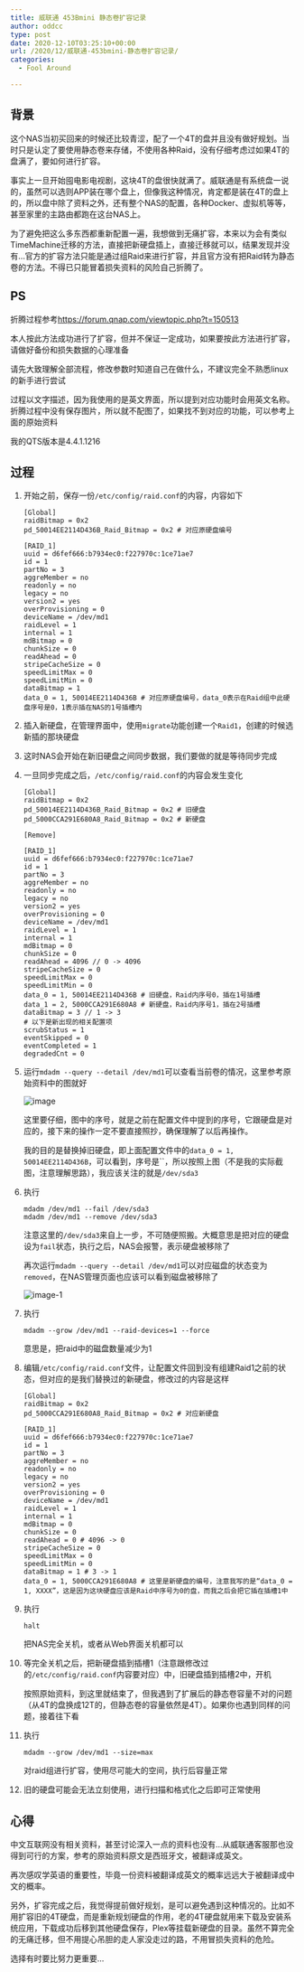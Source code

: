 ```yaml
---
title: 威联通 453Bmini 静态卷扩容记录
author: oddcc
type: post
date: 2020-12-10T03:25:10+00:00
url: /2020/12/威联通-453bmini-静态卷扩容记录/
categories:
  - Fool Around

---
```

## 背景

这个NAS当初买回来的时候还比较青涩，配了一个4T的盘并且没有做好规划。当时只是认定了要使用静态卷来存储，不使用各种Raid，没有仔细考虑过如果4T的盘满了，要如何进行扩容。

事实上一旦开始囤电影电视剧，这块4T的盘很快就满了。威联通是有系统盘一说的，虽然可以选则APP装在哪个盘上，但像我这种情况，肯定都是装在4T的盘上的，所以盘中除了资料之外，还有整个NAS的配置，各种Docker、虚拟机等等，甚至家里的主路由都跑在这台NAS上。

为了避免把这么多东西都重新配置一遍，我想做到无痛扩容，本来以为会有类似TimeMachine迁移的方法，直接把新硬盘插上，直接迁移就可以，结果发现并没有…官方的扩容方法只能是通过组Raid来进行扩容，并且官方没有把Raid转为静态卷的方法。不得已只能冒着损失资料的风险自己折腾了。<!--more-->

## PS

折腾过程参考<https://forum.qnap.com/viewtopic.php?t=150513>

本人按此方法成功进行了扩容，但并不保证一定成功，如果要按此方法进行扩容，请做好备份和损失数据的心理准备

请先大致理解全部流程，修改参数时知道自己在做什么，不建议完全不熟悉linux的新手进行尝试

过程以文字描述，因为我使用的是英文界面，所以提到对应功能时会用英文名称。折腾过程中没有保存图片，所以就不配图了，如果找不到对应的功能，可以参考上面的原始资料

我的QTS版本是4.4.1.1216

## 过程

1. 开始之前，保存一份`/etc/config/raid.conf`的内容，内容如下

    ```shell
    [Global]
    raidBitmap = 0x2
    pd_50014EE2114D436B_Raid_Bitmap = 0x2 # 对应原硬盘编号

    [RAID_1]
    uuid = d6fef666:b7934ec0:f227970c:1ce71ae7
    id = 1
    partNo = 3
    aggreMember = no
    readonly = no
    legacy = no
    version2 = yes
    overProvisioning = 0
    deviceName = /dev/md1
    raidLevel = 1
    internal = 1
    mdBitmap = 0
    chunkSize = 0
    readAhead = 0
    stripeCacheSize = 0
    speedLimitMax = 0
    speedLimitMin = 0
    dataBitmap = 1
    data_0 = 1, 50014EE2114D436B # 对应原硬盘编号，data_0表示在Raid组中此硬盘序号是0，1表示插在NAS的1号插槽内
    ```
    
2. 插入新硬盘，在管理界面中，使用`migrate`功能创建一个`Raid1`，创建的时候选新插的那块硬盘

3. 这时NAS会开始在新旧硬盘之间同步数据，我们要做的就是等待同步完成

4. 一旦同步完成之后，`/etc/config/raid.conf`的内容会发生变化
    ```shell
    [Global]
    raidBitmap = 0x2
    pd_50014EE2114D436B_Raid_Bitmap = 0x2 # 旧硬盘
    pd_5000CCA291E680A8_Raid_Bitmap = 0x2 # 新硬盘

    [Remove]

    [RAID_1]
    uuid = d6fef666:b7934ec0:f227970c:1ce71ae7
    id = 1
    partNo = 3
    aggreMember = no
    readonly = no
    legacy = no
    version2 = yes
    overProvisioning = 0
    deviceName = /dev/md1
    raidLevel = 1
    internal = 1
    mdBitmap = 0
    chunkSize = 0
    readAhead = 4096 // 0 -> 4096
    stripeCacheSize = 0
    speedLimitMax = 0
    speedLimitMin = 0
    data_0 = 1, 50014EE2114D436B # 旧硬盘，Raid内序号0，插在1号插槽
    data_1 = 2, 5000CCA291E680A8 # 新硬盘，Raid内序号1，插在2号插槽
    dataBitmap = 3 // 1 -> 3
    # 以下是新出现的相关配置项
    scrubStatus = 1
    eventSkipped = 0
    eventCompleted = 1
    degradedCnt = 0
    ```
    
5. 运行`mdadm --query --detail /dev/md1`可以查看当前卷的情况，这里参考原始资料中的图就好

    ![image](../../static/images/2020-12-10-威联通-453bmini-静态卷扩容记录/image.png)

    这里要仔细，图中的序号，就是之前在配置文件中提到的序号，它跟硬盘是对应的，接下来的操作一定不要直接照抄，确保理解了以后再操作。

    我的目的是替换掉旧硬盘，即上面配置文件中的`data_0 = 1, 50014EE2114D436B`，可以看到，序号是``，所以按照上图（不是我的实际截图，注意理解思路），我应该关注的就是`/dev/sda3`

6. 执行
    ```shell
    mdadm /dev/md1 --fail /dev/sda3
    mdadm /dev/md1 --remove /dev/sda3
    ```

    注意这里的`/dev/sda3`来自上一步，不可随便照搬。大概意思是把对应的硬盘设为`fail`状态，执行之后，NAS会报警，表示硬盘被移除了

    再次运行`mdadm --query --detail /dev/md1`可以对应磁盘的状态变为`removed`，在NAS管理页面也应该可以看到磁盘被移除了

    ![image-1](../../static/images/2020-12-10-威联通-453bmini-静态卷扩容记录/image-1.png)

7. 执行
    ```shell
    mdadm --grow /dev/md1 --raid-devices=1 --force
    ```
    意思是，把raid中的磁盘数量减少为1

8. 编辑`/etc/config/raid.conf`文件，让配置文件回到没有组建Raid1之前的状态，但对应的是我们替换过的新硬盘，修改过的内容是这样

    ```shell
    [Global]
    raidBitmap = 0x2
    pd_5000CCA291E680A8_Raid_Bitmap = 0x2 # 对应新硬盘
    
    [RAID_1]
    uuid = d6fef666:b7934ec0:f227970c:1ce71ae7
    id = 1
    partNo = 3
    aggreMember = no
    readonly = no
    legacy = no
    version2 = yes
    overProvisioning = 0
    deviceName = /dev/md1
    raidLevel = 1
    internal = 1
    mdBitmap = 0
    chunkSize = 0
    readAhead = 0 # 4096 -> 0
    stripeCacheSize = 0
    speedLimitMax = 0
    speedLimitMin = 0
    dataBitmap = 1 # 3 -> 1
    data_0 = 1, 5000CCA291E680A8 # 这里是新硬盘的编号，注意我写的是“data_0 = 1, XXXX”，这是因为这块硬盘应该是Raid中序号为0的盘，而我之后会把它插在插槽1中
    ```

9. 执行

    ```shell
    halt
    ```
    把NAS完全关机，或者从Web界面关机都可以

10. 等完全关机之后，把新硬盘插到插槽1（注意跟修改过的`/etc/config/raid.conf`内容要对应）中，旧硬盘插到插槽2中，开机

    按照原始资料，到这里就结束了，但我遇到了扩展后的静态卷容量不对的问题（从4T的盘换成12T的，但静态卷的容量依然是4T）。如果你也遇到同样的问题，接着往下看

11. 执行
     ```shell
     mdadm --grow /dev/md1 --size=max
     ```

     对raid组进行扩容，使用尽可能大的空间，执行后容量正常

12. 旧的硬盘可能会无法立刻使用，进行扫描和格式化之后即可正常使用

## 心得

中文互联网没有相关资料，甚至讨论深入一点的资料也没有…从威联通客服那也没得到可行的方案，参考的原始资料原文是西班牙文，被翻译成英文。

再次感叹学英语的重要性，毕竟一份资料被翻译成英文的概率远远大于被翻译成中文的概率。

另外，扩容完成之后，我觉得提前做好规划，是可以避免遇到这种情况的。比如不用扩容旧的4T硬盘，而是重新规划硬盘的作用，老的4T硬盘就用来下载及安装系统应用，下载成功后移到其他硬盘保存，Plex等挂载新硬盘的目录。虽然不算完全的无痛迁移，但不用提心吊胆的走人家没走过的路，不用冒损失资料的危险。

选择有时要比努力更重要…